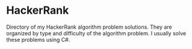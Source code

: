 # HackerRank
Directory of my HackerRank algorithm problem solutions. They are organized by type and difficulty of the algorithm problem. I usually solve these problems using C#.

